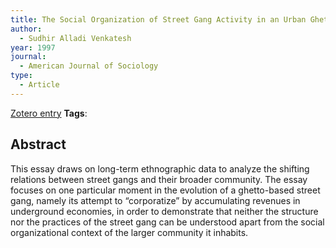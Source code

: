 ```yaml
---
title: The Social Organization of Street Gang Activity in an Urban Ghetto
author:
  - Sudhir Alladi Venkatesh
year: 1997
journal:
  - American Journal of Sociology
type:
  - Article
---
```

[Zotero entry](zotero://select/items/@venkateshSocialOrganizationStreet1997)
**Tags**:
## Abstract

This essay draws on long-term ethnographic data to analyze the shifting relations between street gangs and their broader community. The essay focuses on one particular moment in the evolution of a ghetto-based street gang, namely its attempt to “corporatize” by accumulating revenues in underground economies, in order to demonstrate that neither the structure nor the practices of the street gang can be understood apart from the social organizational context of the larger community it inhabits.

